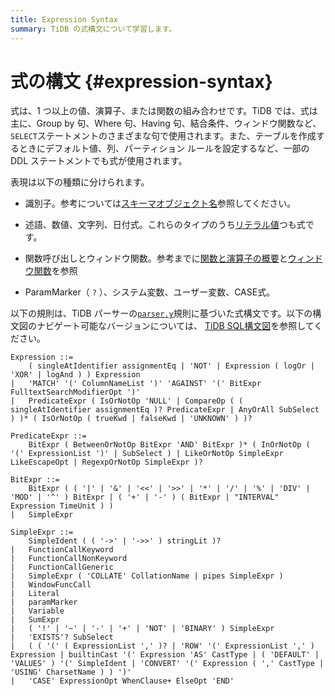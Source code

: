 ```yaml
---
title: Expression Syntax
summary: TiDB の式構文について学習します。
---
```


# 式の構文 {#expression-syntax}

式は、1 つ以上の値、演算子、または関数の組み合わせです。TiDB では、式は主に、Group by 句、Where 句、Having 句、結合条件、ウィンドウ関数など、 `SELECT`ステートメントのさまざまな句で使用されます。また、テーブルを作成するときにデフォルト値、列、パーティション ルールを設定するなど、一部の DDL ステートメントでも式が使用されます。

表現は以下の種類に分けられます。

-   識別子。参考については[スキーマオブジェクト名](/schema-object-names.md)参照してください。

-   述語、数値、文字列、日付式。これらのタイプのうち[リテラル値](/literal-values.md)つも式です。

-   関数呼び出しとウィンドウ関数。参考までに[関数と演算子の概要](/functions-and-operators/functions-and-operators-overview.md)と[ウィンドウ関数](/functions-and-operators/window-functions.md)を参照

-   ParamMarker（ `?` ）、システム変数、ユーザー変数、CASE式。

以下の規則は、TiDB パーサーの[`parser.y`](https://github.com/pingcap/tidb/blob/release-8.1/pkg/parser/parser.y)規則に基づいた式構文です。以下の構文図のナビゲート可能なバージョンについては、 [TiDB SQL構文図](https://pingcap.github.io/sqlgram/#Expression)を参照してください。

```ebnf+diagram
Expression ::=
    ( singleAtIdentifier assignmentEq | 'NOT' | Expression ( logOr | 'XOR' | logAnd ) ) Expression
|   'MATCH' '(' ColumnNameList ')' 'AGAINST' '(' BitExpr FulltextSearchModifierOpt ')'
|   PredicateExpr ( IsOrNotOp 'NULL' | CompareOp ( ( singleAtIdentifier assignmentEq )? PredicateExpr | AnyOrAll SubSelect ) )* ( IsOrNotOp ( trueKwd | falseKwd | 'UNKNOWN' ) )?

PredicateExpr ::=
    BitExpr ( BetweenOrNotOp BitExpr 'AND' BitExpr )* ( InOrNotOp ( '(' ExpressionList ')' | SubSelect ) | LikeOrNotOp SimpleExpr LikeEscapeOpt | RegexpOrNotOp SimpleExpr )?

BitExpr ::=
    BitExpr ( ( '|' | '&' | '<<' | '>>' | '*' | '/' | '%' | 'DIV' | 'MOD' | '^' ) BitExpr | ( '+' | '-' ) ( BitExpr | "INTERVAL" Expression TimeUnit ) )
|   SimpleExpr

SimpleExpr ::=
    SimpleIdent ( ( '->' | '->>' ) stringLit )?
|   FunctionCallKeyword
|   FunctionCallNonKeyword
|   FunctionCallGeneric
|   SimpleExpr ( 'COLLATE' CollationName | pipes SimpleExpr )
|   WindowFuncCall
|   Literal
|   paramMarker
|   Variable
|   SumExpr
|   ( '!' | '~' | '-' | '+' | 'NOT' | 'BINARY' ) SimpleExpr
|   'EXISTS'? SubSelect
|   ( ( '(' ( ExpressionList ',' )? | 'ROW' '(' ExpressionList ',' ) Expression | builtinCast '(' Expression 'AS' CastType | ( 'DEFAULT' | 'VALUES' ) '(' SimpleIdent | 'CONVERT' '(' Expression ( ',' CastType | 'USING' CharsetName ) ) ')'
|   'CASE' ExpressionOpt WhenClause+ ElseOpt 'END'
```
